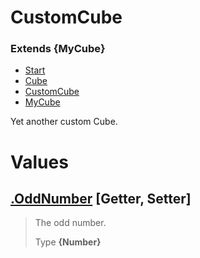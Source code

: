
# CustomCube
### Extends **{MyCube}**

* [Start](https:/github.com/QSmally/Docgen/blob/master/Test/Documentations/Index.md)
* [Cube](https:/github.com/QSmally/Docgen/blob/master/Test/Documentations/Cube.md)
* [CustomCube](https:/github.com/QSmally/Docgen/blob/master/Test/Documentations/CustomCube.md)
* [MyCube](https:/github.com/QSmally/Docgen/blob/master/Test/Documentations/MyCube.md)

Yet another custom Cube.



# Values
## [.OddNumber](https:/github.com/QSmally/Docgen/blob/master/Test/Documentations/lib/Extensions/CustomCube.js#L22) [**Getter**, **Setter**]
> The odd number.
>
> Type **{Number}**
